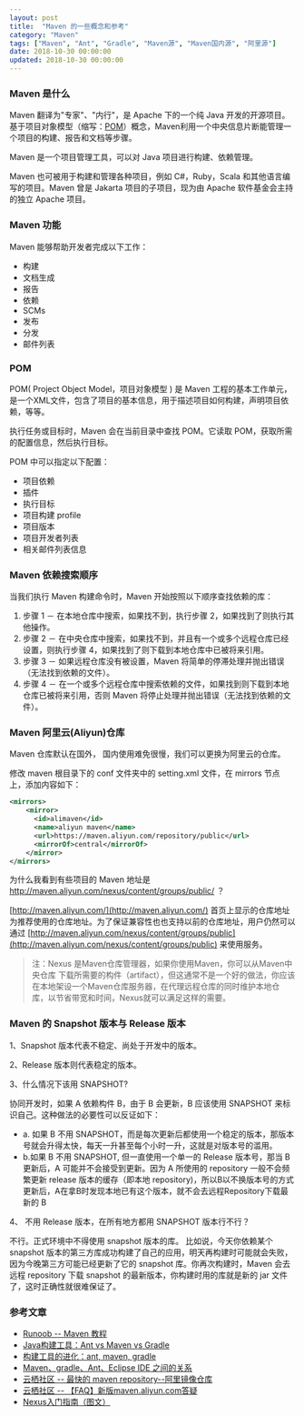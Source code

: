 ```yaml
---
layout: post
title:  "Maven 的一些概念和参考"
category: "Maven"
tags: ["Maven", "Ant", "Gradle", "Maven源", "Maven国内源", "阿里源"]
date: 2018-10-30 00:00:00
updated: 2018-10-30 00:00:00
---
```


### Maven 是什么

Maven 翻译为"专家"、"内行"，是 Apache 下的一个纯 Java 开发的开源项目。基于项目对象模型（缩写：[POM](#pom)）概念，Maven利用一个中央信息片断能管理一个项目的构建、报告和文档等步骤。

Maven 是一个项目管理工具，可以对 Java 项目进行构建、依赖管理。

Maven 也可被用于构建和管理各种项目，例如 C#，Ruby，Scala 和其他语言编写的项目。Maven 曾是 Jakarta 项目的子项目，现为由 Apache 软件基金会主持的独立 Apache 项目。

<!-- more -->

### Maven 功能

Maven 能够帮助开发者完成以下工作：

- 构建
- 文档生成
- 报告
- 依赖
- SCMs
- 发布
- 分发
- 邮件列表

### POM

POM( Project Object Model，项目对象模型 ) 是 Maven 工程的基本工作单元，是一个XML文件，包含了项目的基本信息，用于描述项目如何构建，声明项目依赖，等等。

执行任务或目标时，Maven 会在当前目录中查找 POM。它读取 POM，获取所需的配置信息，然后执行目标。

POM 中可以指定以下配置：

- 项目依赖
- 插件
- 执行目标
- 项目构建 profile
- 项目版本
- 项目开发者列表
- 相关邮件列表信息

### Maven 依赖搜索顺序

当我们执行 Maven 构建命令时，Maven 开始按照以下顺序查找依赖的库：

1. 步骤 1 － 在本地仓库中搜索，如果找不到，执行步骤 2，如果找到了则执行其他操作。
2. 步骤 2 － 在中央仓库中搜索，如果找不到，并且有一个或多个远程仓库已经设置，则执行步骤 4，如果找到了则下载到本地仓库中已被将来引用。
3. 步骤 3 － 如果远程仓库没有被设置，Maven 将简单的停滞处理并抛出错误（无法找到依赖的文件）。
4. 步骤 4 － 在一个或多个远程仓库中搜索依赖的文件，如果找到则下载到本地仓库已被将来引用，否则 Maven 将停止处理并抛出错误（无法找到依赖的文件）。

### Maven 阿里云(Aliyun)仓库

Maven 仓库默认在国外， 国内使用难免很慢，我们可以更换为阿里云的仓库。

修改 maven 根目录下的 conf 文件夹中的 setting.xml 文件，在 mirrors 节点上，添加内容如下：

```xml
<mirrors>
    <mirror>
      <id>alimaven</id>
      <name>aliyun maven</name>
      <url>https://maven.aliyun.com/repository/public</url>
      <mirrorOf>central</mirrorOf>        
    </mirror>
</mirrors>
```

为什么我看到有些项目的 Maven 地址是 http://maven.aliyun.com/nexus/content/groups/public/ ？

[http://maven.aliyun.com/](http://maven.aliyun.com/) 首页上显示的仓库地址为推荐使用的仓库地址。为了保证兼容性也也支持以前的仓库地址，用户仍然可以通过 [http://maven.aliyun.com/nexus/content/groups/public](http://maven.aliyun.com/nexus/content/groups/public) 来使用服务。

> 注：Nexus 是Maven仓库管理器，如果你使用Maven，你可以从Maven中央仓库 下载所需要的构件（artifact），但这通常不是一个好的做法，你应该在本地架设一个Maven仓库服务器，在代理远程仓库的同时维护本地仓库，以节省带宽和时间，Nexus就可以满足这样的需要。


### Maven 的 Snapshot 版本与 Release 版本

1、Snapshot 版本代表不稳定、尚处于开发中的版本。

2、Release 版本则代表稳定的版本。

3、什么情况下该用 SNAPSHOT?

协同开发时，如果 A 依赖构件 B，由于 B 会更新，B 应该使用 SNAPSHOT 来标识自己。这种做法的必要性可以反证如下：

- a. 如果 B 不用 SNAPSHOT，而是每次更新后都使用一个稳定的版本，那版本号就会升得太快，每天一升甚至每个小时一升，这就是对版本号的滥用。
- b.如果 B 不用 SNAPSHOT, 但一直使用一个单一的 Release 版本号，那当 B 更新后，A 可能并不会接受到更新。因为 A 所使用的 repository 一般不会频繁更新 release 版本的缓存（即本地 repository)，所以B以不换版本号的方式更新后，A在拿B时发现本地已有这个版本，就不会去远程Repository下载最新的 B

4、 不用 Release 版本，在所有地方都用 SNAPSHOT 版本行不行？     

不行。正式环境中不得使用 snapshot 版本的库。 比如说，今天你依赖某个 snapshot 版本的第三方库成功构建了自己的应用，明天再构建时可能就会失败，因为今晚第三方可能已经更新了它的 snapshot 库。你再次构建时，Maven 会去远程 repository 下载 snapshot 的最新版本，你构建时用的库就是新的 jar 文件了，这时正确性就很难保证了。

### 参考文章

- [Runoob -- Maven 教程](http://www.runoob.com/maven/maven-tutorial.html)
- [Java构建工具：Ant vs Maven vs Gradle](https://blog.csdn.net/napolunyishi/article/details/39345995)
- [构建工具的进化：ant, maven, gradle](https://zhuanlan.zhihu.com/p/24429133)
- [Maven、gradle、Ant、Eclipse IDE 之间的关系](https://zhuanlan.zhihu.com/p/23634332)
- [云栖社区 -- 最快的 maven repository--阿里镜像仓库](https://yq.aliyun.com/articles/78124)
- [云栖社区 -- 【FAQ】新版maven.aliyun.com答疑](https://yq.aliyun.com/articles/621196?spm=a2c40.aliyun_maven_repo.0.0.dc983054zFD4TH)
- [Nexus入门指南（图文）](http://juvenshun.iteye.com/blog/349534)